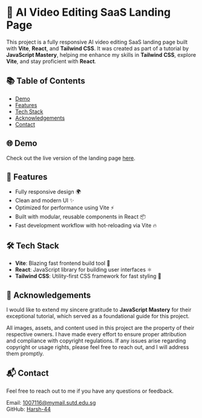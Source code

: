 # 🎥 AI Video Editing SaaS Landing Page

This project is a fully responsive AI video editing SaaS landing page built with **Vite**, **React**, and **Tailwind CSS**. It was created as part of a tutorial by **JavaScript Mastery**, helping me enhance my skills in **Tailwind CSS**, explore **Vite**, and stay proficient with **React**.

## 📚 Table of Contents
- [Demo](#demo)
- [Features](#features)
- [Tech Stack](#tech-stack)
- [Acknowledgements](#acknowledgements)
- [Contact](#contact)

## 🌐 Demo
Check out the live version of the landing page [here](https://your-github-username.github.io/SaaS-Landing-Page).

## 🚀 Features
- Fully responsive design 🌍
- Clean and modern UI ✨
- Optimized for performance using Vite ⚡
- Built with modular, reusable components in React 📦
- Fast development workflow with hot-reloading via Vite 🔥

## 🛠️ Tech Stack
- **Vite**: Blazing fast frontend build tool 🚀
- **React**: JavaScript library for building user interfaces ⚛️
- **Tailwind CSS**: Utility-first CSS framework for fast styling 🎨

## 🙏 Acknowledgements
I would like to extend my sincere gratitude to **JavaScript Mastery** for their exceptional tutorial, which served as a foundational guide for this project.

All images, assets, and content used in this project are the property of their respective owners. I have made every effort to ensure proper attribution and compliance with copyright regulations. If any issues arise regarding copyright or usage rights, please feel free to reach out, and I will address them promptly.

## 📬 Contact
Feel free to reach out to me if you have any questions or feedback.

Email: 1007116@mymail.sutd.edu.sg  
GitHub: [Harsh-44](https://github.com/Harsh-44)
